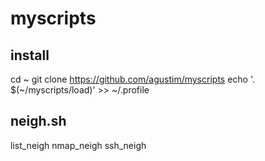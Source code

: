 myscripts
=========

install
-------

cd ~
git clone https://github.com/agustim/myscripts
echo '. $(~/myscripts/load)' >> ~/.profile

neigh.sh
--------

list_neigh
nmap_neigh
ssh_neigh
	
